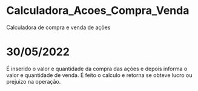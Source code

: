 # Calculadora_Acoes_Compra_Venda
Calculadora de compra e venda de ações

# 30/05/2022
É inserido o valor e quantidade da compra das ações e depois informa o valor e quantidade de venda.
É feito o calculo e retorna se obteve lucro ou prejuizo na operação.
